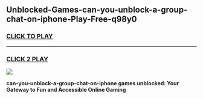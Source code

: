 
## Unblocked-Games-can-you-unblock-a-group-chat-on-iphone-Play-Free-q98y0
<h3>
<a href="https://premium76.site?title=can-you-unblock-a-group-chat-on-iphone&ref=23A">CLICK TO PLAY</a></h3>
<hr>

<h3>
<a href="https://premium76.site?title=can-you-unblock-a-group-chat-on-iphone&ref=23A">CLICK 2 PLAY</a>
  
</h3>

<a href="https://premium76.site?title=can-you-unblock-a-group-chat-on-iphone&ref=23A"><img src="https://clearcache.store/games.png"></a>


**can-you-unblock-a-group-chat-on-iphone games unblocked: Your Gateway to Fun and Accessible Online Gaming**
